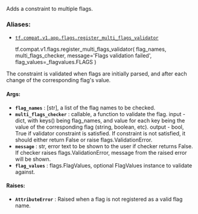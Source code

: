 Adds a constraint to multiple flags.

### Aliases:

  * [`tf.compat.v1.app.flags.register_multi_flags_validator`](/api_docs/python/tf/compat/v1/flags/register_multi_flags_validator)

    
    
    tf.compat.v1.flags.register_multi_flags_validator(
        flag_names,
        multi_flags_checker,
        message='Flags validation failed',
        flag_values=_flagvalues.FLAGS
    )
    

The constraint is validated when flags are initially parsed, and after each
change of the corresponding flag's value.

#### Args:

  * **`flag_names`** : [str], a list of the flag names to be checked.
  * **`multi_flags_checker`** : callable, a function to validate the flag. input - dict, with keys() being flag_names, and value for each key being the value of the corresponding flag (string, boolean, etc). output - bool, True if validator constraint is satisfied. If constraint is not satisfied, it should either return False or raise flags.ValidationError.
  * **`message`** : str, error text to be shown to the user if checker returns False. If checker raises flags.ValidationError, message from the raised error will be shown.
  * **`flag_values`** : flags.FlagValues, optional FlagValues instance to validate against.

#### Raises:

  * **`AttributeError`** : Raised when a flag is not registered as a valid flag name.

